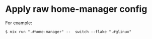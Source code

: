 # Apply raw home-manager config

For example:

```
$ nix run ".#home-manager" --  switch --flake ".#glinux"
```

